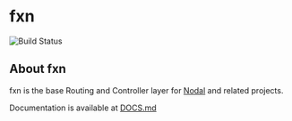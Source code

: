 # fxn
![Build Status](https://api.travis-ci.org/poly/fxn.svg)

## About fxn

fxn is the base Routing and Controller layer for
[Nodal](http://github.com/keithwhor/nodal) and related projects.

Documentation is available at [DOCS.md](DOCS.md)
